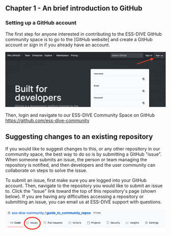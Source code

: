 ## Chapter 1 - An brief introduction to GitHub

### Setting up a  GitHub account  
The first step for anyone interested in contributing to the ESS-DIVE GitHub community space is to go to the [GitHub website] and create a GitHub account or sign in if you already have an account. 

![image of github signup page](images/github_signup.png)

Then, login and navigate to our ESS-DIVE Community Space on GitHub https://github.com/ess-dive-community

##  Suggesting changes to an existing repository
If you would like to suggest changes to this, or any other repository in our community space, the best way to do so is by submitting a GitHub "issue". When someone submits an issue, the person or team managing the repository is notified, and then developers and the user community can collaborate on steps to solve the issue.   

To submit an issue, first make sure you are logged into your GitHub account. Then, navigate to the repository you would like to submit an issue to. Click the "issue" link toward the top of this repository's page (shown below). If you are having any difficulties accessing a repository or submitting an issue, you can email us at ESS-DIVE support with questions.

![](images/issues_image_1.png)
